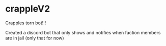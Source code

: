 # crappleV2
Crapples torn bot!!!

Created a discord bot that only shows and notifies when faction members are in jail
(only that for now)